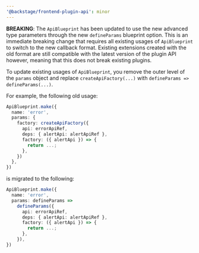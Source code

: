 ```yaml
---
'@backstage/frontend-plugin-api': minor
---
```


**BREAKING**: The `ApiBlueprint` has been updated to use the new advanced type parameters through the new `defineParams` blueprint option. This is an immediate breaking change that requires all existing usages of `ApiBlueprint` to switch to the new callback format. Existing extensions created with the old format are still compatible with the latest version of the plugin API however, meaning that this does not break existing plugins.

To update existing usages of `ApiBlueprint`, you remove the outer level of the `params` object and replace `createApiFactory(...)` with `defineParams => defineParams(...)`.

For example, the following old usage:

```ts
ApiBlueprint.make({
  name: 'error',
  params: {
    factory: createApiFactory({
      api: errorApiRef,
      deps: { alertApi: alertApiRef },
      factory: ({ alertApi }) => {
        return ...;
      },
    })
  },
})
```

is migrated to the following:

```ts
ApiBlueprint.make({
  name: 'error',
  params: defineParams =>
    defineParams({
      api: errorApiRef,
      deps: { alertApi: alertApiRef },
      factory: ({ alertApi }) => {
        return ...;
      },
    }),
})
```
